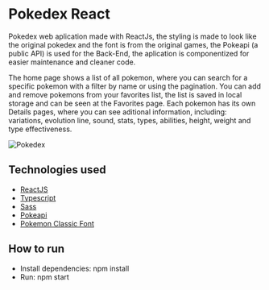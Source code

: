 <h1>Pokedex React</h1>
<p>Pokedex web aplication made with ReactJs, the styling is made to look like the original pokedex and the font is from the original games, the Pokeapi (a public API) is used for the Back-End, the aplication is componentized for easier maintenance and cleaner code.</p>
<p>The home page shows a list of all pokemon, where you can search for a specific pokemon with a filter by name or using the pagination. You can add and remove pokemons from your favorites list, the list is saved in local storage and can be seen at the Favorites page. Each pokemon has its own Details pages, where you can see aditional information, including: variations, evolution line, sound, stats, types, abilities, height, weight and type effectiveness.</p>
<div>
    <img src="https://archives.bulbagarden.net/media/upload/8/86/Gen_I_Pok%C3%A9dex.png" alt="Pokedex" />
</div>
<h2>Technologies used</h2>
<ul>
    <li><a href="https://react.dev/">ReactJS</a></li>
    <li><a href="https://www.typescriptlang.org/">Typescript</a></li>
    <li><a href="https://sass-lang.com/">Sass</a></li>
    <li><a href="https://pokeapi.co/">Pokeapi</a></li>
    <li><a href="https://www.dafont.com/pokemon-classic.font">Pokemon Classic Font</a></li>
</ul>
<h2>How to run</h2>
<ul>
    <li>Install dependencies: npm install</li>
    <li>Run: npm start</li>
</ul>